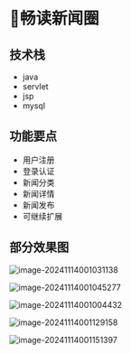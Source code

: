 # 📜畅读新闻圈

<SlideProtected>

<MyGlobalComponent />

## 技术栈
- java
- servlet
- jsp
- mysql


## 功能要点
- 用户注册
- 登录认证
- 新闻分类
- 新闻详情
- 新闻发布
- 可继续扩展

## 部分效果图

![image-20241114001031138](http://cdn.qiniu.liyansheng.top/img/image-20241114001031138.png)

![image-20241114001045277](http://cdn.qiniu.liyansheng.top/img/image-20241114001045277.png)

![image-20241114001004432](http://cdn.qiniu.liyansheng.top/img/image-20241114001004432.png)

![image-20241114001129158](http://cdn.qiniu.liyansheng.top/img/image-20241114001129158.png)

![image-20241114001151397](http://cdn.qiniu.liyansheng.top/img/image-20241114001151397.png)

<FloatingImage src="http://cdn.qiniu.liyansheng.top/img/20241114005008.png" alt="扫码获取" />

</SlideProtected>
